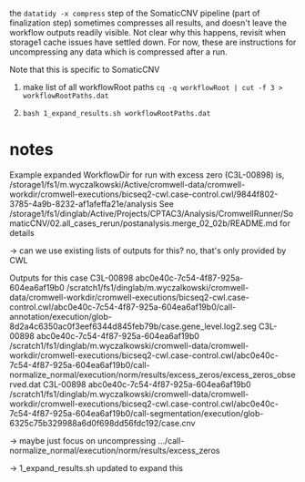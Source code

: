 the `datatidy -x compress` step of the SomaticCNV pipeline (part of finalization step) sometimes
compresses all results, and doesn't leave the workflow outputs readily visible.  Not clear
why this happens, revisit when storage1 cache issues have settled down.  For now, these
are instructions for uncompressing any data which is compressed after a run.

Note that this is specific to SomaticCNV

1. make list of all workflowRoot paths
`cq -q workflowRoot | cut -f 3 > workflowRootPaths.dat`

2. ` bash 1_expand_results.sh workflowRootPaths.dat `

# notes

Example expanded WorkflowDir for run with excess zero (C3L-00898) is,
	/storage1/fs1/m.wyczalkowski/Active/cromwell-data/cromwell-workdir/cromwell-executions/bicseq2-cwl.case-control.cwl/9844f802-3785-4a9b-8232-af1afeffa21e/analysis
See /storage1/fs1/dinglab/Active/Projects/CPTAC3/Analysis/CromwellRunner/SomaticCNV/02.all_cases_rerun/postanalysis.merge_02_02b/README.md for details

-> can we use existing lists of outputs for this?
   no, that's only provided by CWL

Outputs for this case
C3L-00898   abc0e40c-7c54-4f87-925a-604ea6af19b0    /scratch1/fs1/dinglab/m.wyczalkowski/cromwell-data/cromwell-workdir/cromwell-executions/bicseq2-cwl.case-control.cwl/abc0e40c-7c54-4f87-925a-604ea6af19b0/call-annotation/execution/glob-8d2a4c6350ac0f3eef6344d845feb79b/case.gene_level.log2.seg
C3L-00898   abc0e40c-7c54-4f87-925a-604ea6af19b0    /scratch1/fs1/dinglab/m.wyczalkowski/cromwell-data/cromwell-workdir/cromwell-executions/bicseq2-cwl.case-control.cwl/abc0e40c-7c54-4f87-925a-604ea6af19b0/call-normalize_normal/execution/norm/results/excess_zeros/excess_zeros_observed.dat
C3L-00898   abc0e40c-7c54-4f87-925a-604ea6af19b0    /scratch1/fs1/dinglab/m.wyczalkowski/cromwell-data/cromwell-workdir/cromwell-executions/bicseq2-cwl.case-control.cwl/abc0e40c-7c54-4f87-925a-604ea6af19b0/call-segmentation/execution/glob-6325c75b329988a6d0f698dd56fdc192/case.cnv

-> maybe just focus on uncompressing .../call-normalize_normal/execution/norm/results/excess_zeros

-> 1_expand_results.sh updated to expand this
